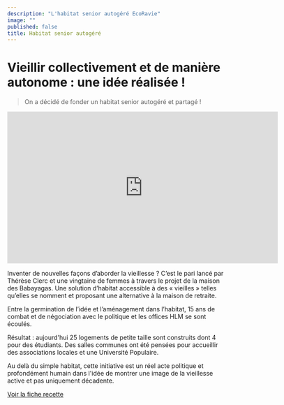 ```yaml
---
description: "L'habitat senior autogéré EcoRavie"
image: ""
published: false
title: Habitat senior autogéré
---
```

# Vieillir collectivement et de manière autonome : une idée réalisée !

> On a décidé de fonder un habitat senior autogéré et partagé ! 

<iframe src="https://player.vimeo.com/video/146215767" width="620" height="348" frameborder="0" webkitallowfullscreen mozallowfullscreen allowfullscreen></iframe>

Inventer de nouvelles façons d’aborder la vieillesse ? C’est le pari lancé par Thérèse Clerc et une vingtaine de femmes à travers le projet de la maison des Babayagas. Une solution d’habitat accessible à des « vieilles » telles qu’elles se nomment et proposant une alternative à la maison de retraite.

Entre la germination de l’idée et l’aménagement dans l’habitat, 15 ans de combat et de négociation avec le politique et les offices HLM se sont écoulés.

Résultat : aujourd'hui 25 logements de petite taille sont construits dont 4 pour des étudiants. Des salles communes ont été pensées pour accueillir des associations locales et une Université Populaire. 

Au delà du simple habitat, cette initiative est un réel acte politique et profondément humain dans l'idée de montrer une image de la vieillesse active et pas uniquement décadente.

[Voir la fiche recette](http://www.onpassealacte.fr/recettes_coup_de_coeur_en_savoir_plus.php?r=653568)
